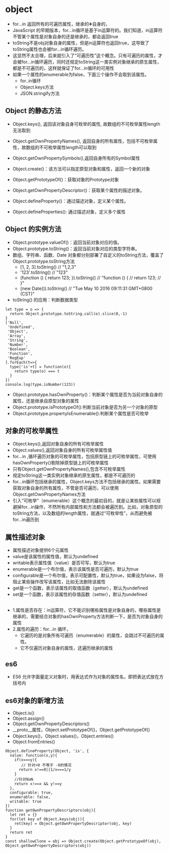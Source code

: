 # object

- for...in 返回所有的可遍历属性，继承的➕自身的，
- JavaScript 的早期版本，for...in循环是基于in运算符的。我们知道，in运算符不管某个属性是对象自身的还是继承的，都会返回true
- toString不是obj对象自身的属性，但是in运算符也返回true，这导致了toString属性也会被for...in循环遍历。
- 这显然不太合理，后来就引入了“可遍历性”这个概念。只有可遍历的属性，才会被for...in循环遍历，同时还规定toString这一类实例对象继承的原生属性，都是不可遍历的，这样就保证了for...in循环的可用性
- 如果一个属性的enumerable为false，下面三个操作不会取到该属性。
  - for..in循环
  - Object.keys方法
  - JSON.stringify方法

## Object 的静态方法

- Object.keys(), 返回该对象自身可枚举的属性, 故数组的不可枚举属性length无法取到
- Object.getOwnPropertyNames(), 返回自身的所有属性，包括不可枚举属性，故数组的不可枚举属性length可以取到
- Object.getOwnPropertySymbols(),返回自身所有的Symbol属性

- Object.create()：该方法可以指定原型对象和属性，返回一个新的对象
- Object.getPrototypeOf()：获取对象的Prototype对象

- Object.getOwnPropertyDescriptor()：获取某个属性的描述对象。
- Object.defineProperty()：通过描述对象，定义某个属性。
- Object.defineProperties(): 通过描述对象，定义多个属性

## Object 的实例方法
- Object.prototype.valueOf()：返回当前对象对应的值。
- Object.prototype.toString()：返回当前对象对应的类型字符串。
- 数组、字符串、函数、Date 对象都分别部署了自定义的toString方法，覆盖了Object.prototype.toString方法
  - [1, 2, 3].toString() // "1,2,3"
  - '123'.toString() // "123"
  - (function () {
      return 123;
    }).toString()
    // "function () {
    //   return 123;
    // }"
  - (new Date()).toString()  // "Tue May 10 2016 09:11:31 GMT+0800 (CST)"
- toString() 的应用：判断数据类型
```
let type = o => {
  return Object.prototype.toString.call(o).slice(8,-1)
}
['Null',
 'Undefined',
 'Object',
 'Array',
 'String',
 'Number',
 'Boolean',
 'Function',
 'RegExp'
].forEach(t=>{
  type['is'+t] = function(o){
    return type(o) === t
  }
})
console.log(type.isNumber(123))
```

- Object.prototype.hasOwnProperty()：判断某个属性是否为当前对象自身的属性，还是继承自原型对象的属性
- Object.prototype.isPrototypeOf():判断当前对象是否为另一个对象的原型
- Object.prototype.propertyIsEnumerable():判断某个属性是否可枚举

## 对象的可枚举属性
- Object.keys(),返回对象自身的所有可枚举属性
- Object.values(),返回对象自身的所有可枚举属性值
- for...in ,循环遍历对象的可枚举属性，包括原型链上的可枚举属性，可使用hasOwnProperty()剔除掉原型链上的可枚举属性
- 只有Object.getOwnPropertyNames(),包含不可枚举属性
- 规定toString这一类实例对象继承的原生属性，都是不可遍历的
- for...in循环包括继承的属性，Object.keys方法不包括继承的属性。如果需要获取对象自身的所有属性，不管是否可遍历，可以使用Object.getOwnPropertyNames方法
- 引入“可枚举”（enumerable）这个概念的最初目的，就是让某些属性可以规避掉for...in操作，不然所有内部属性和方法都会被遍历到。比如，对象原型的toString方法，以及数组的length属性，就通过“可枚举性”，从而避免被for...in遍历到


## 属性描述对象
- 属性描述对象提供6个元属性
- value是该属性的属性值，默认为undefined
- writable表示属性值（value）是否可写，默认为true
- enumerable是一个布尔值，表示该属性是否可遍历，默认为true
- configurable是一个布尔值，表示可配置性，默认为true，如果设为false，将阻止某些操作改写该属性，比如无法删除该属性
- get是一个函数，表示该属性的取值函数（getter），默认为undefined
- set是一个函数，表示该属性的存值函数（setter），默认为undefined

## 
- 1.属性是否存在：in运算符，它不能识别哪些属性是对象自身的，哪些属性是继承的，需要结合对象的hasOwnProperty方法判断一下，是否为对象自身的属性
- 2.属性的遍历：for...in 循环，
  - 它遍历的是对象所有可遍历（enumerable）的属性，会跳过不可遍历的属性。
  - 它不仅遍历对象自身的属性，还遍历继承的属性

## es6
- ES6 允许字面量定义对象时，用表达式作为对象的属性名，即把表达式放在方括号内

## es6对象的新增方法
- Object.is()
- Object.assign()
- Object.getOwnPropertyDescriptors()
- __proto__属性，Object.setPrototypeOf()，Object.getPrototypeOf()
- Object.keys()，Object.values()，Object.entries()
- Object.fromEntries()
```
Object.defineProperty(Object, 'is', {
  value: function(x,y){
    if(x===y){
       // 针对+0 不等于 -0的情况
      return x!==0||1/x===1/y
    }
    //针对NaN
    return x!==x && y!==y
  },
  configurable: true,
  enumerable: false,
  writable: true
})
function getOwnPropertyDescriptors(obj){
  let ret = {}
  for(let key of Object.keys(obj)){
    ret[key] = Object.getOwnPropertyDescriptor(obj, key)
  }
  return ret
}
const shallowClone = obj => Object.create(Object.getPrototypeOf(obj),
Object.getOwnPropertyDescriptors(obj))
```